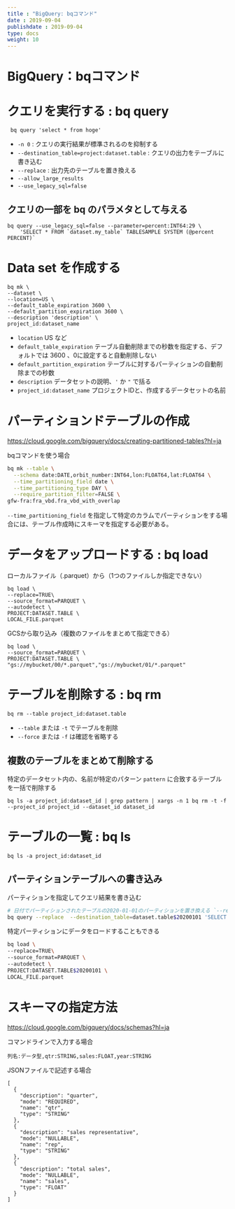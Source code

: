 ```yaml
---
title : "BigQuery: bqコマンド"
date : 2019-09-04
publishdate : 2019-09-04
type: docs
weight: 10
---
```


# BigQuery：bqコマンド


# クエリを実行する : bq query

```
 bq query 'select * from hoge'
```

- `-n 0` : クエリの実行結果が標準されるのを抑制する
- `--destination_table=project:dataset.table` : クエリの出力をテーブルに書き込む
- `--replace` : 出力先のテーブルを置き換える
- `--allow_large_results`
- `--use_legacy_sql=false`


## クエリの一部を bq のパラメタとして与える

```
bq query --use_legacy_sql=false --parameter=percent:INT64:29 \
    'SELECT * FROM `dataset.my_table` TABLESAMPLE SYSTEM (@percent PERCENT)`
```


# Data set を作成する

```
bq mk \
--dataset \
--location=US \
--default_table_expiration 3600 \
--default_partition_expiration 3600 \
--description 'description' \
project_id:dataset_name
```

- `location` US など
- `default_table_expiration` テーブル自動削除までの秒数を指定する、デフォルトでは 3600 、0に設定すると自動削除しない
- `default_partition_expiration` テーブルに対するパーティションの自動削除までの秒数
- `description` データセットの説明、`'` か `"` で括る
- `project_id:dataset_name` プロジェクトIDと、作成するデータセットの名前


# パーティションドテーブルの作成

https://cloud.google.com/bigquery/docs/creating-partitioned-tables?hl=ja

bqコマンドを使う場合

```sh
bq mk --table \
  --schema date:DATE,orbit_number:INT64,lon:FLOAT64,lat:FLOAT64 \
  --time_partitioning_field date \
  --time_partitioning_type DAY \
  --require_partition_filter=FALSE \
gfw-fra:fra_vbd.fra_vbd_with_overlap 
```

`--time_partitioning_field` を指定して特定のカラムでパーティションをする場合には、テーブル作成時にスキーマを指定する必要がある。



# データをアップロードする : bq load

ローカルファイル（.parquet）から（1つのファイルしか指定できない）

```
bq load \
--replace=TRUE\
--source_format=PARQUET \
--autodetect \
PROJECT:DATASET.TABLE \
LOCAL_FILE.parquet
```

GCSから取り込み（複数のファイルをまとめて指定できる）

```
bq load \
--source_format=PARQUET \
PROJECT:DATASET.TABLE \
"gs://mybucket/00/*.parquet","gs://mybucket/01/*.parquet"
```



# テーブルを削除する : bq rm

```
bq rm --table project_id:dataset.table
```

- `--table` または `-t` でテーブルを削除
- `--force` または `-f` は確認を省略する

 
## 複数のテーブルをまとめて削除する

特定のデータセット内の、名前が特定のパターン `pattern` に合致するテーブルを一括で削除する

```
bq ls -a project_id:dataset_id | grep pattern | xargs -n 1 bq rm -t -f --project_id project_id --dataset_id dataset_id
```

# テーブルの一覧 : bq ls

```
bq ls -a project_id:dataset_id
```




## パーティションテーブルへの書き込み

パーティションを指定してクエリ結果を書き込む

```sh
# 日付でパーティションされたテーブルの2020-01-01のパーティションを置き換える `--replace`
bq query --replace  --destination_table=dataset.table$20200101 'SELECT  * FROM hoge'
```

特定パーティションにデータをロードすることもできる

```sh
bq load \
--replace=TRUE\
--source_format=PARQUET \
--autodetect \
PROJECT:DATASET.TABLE$20200101 \
LOCAL_FILE.parquet
```



# スキーマの指定方法

https://cloud.google.com/bigquery/docs/schemas?hl=ja


コマンドラインで入力する場合

```
列名:データ型,qtr:STRING,sales:FLOAT,year:STRING
```


JSONファイルで記述する場合

```
[
  {
    "description": "quarter",
    "mode": "REQUIRED",
    "name": "qtr",
    "type": "STRING"
  },
  {
    "description": "sales representative",
    "mode": "NULLABLE",
    "name": "rep",
    "type": "STRING"
  },
  {
    "description": "total sales",
    "mode": "NULLABLE",
    "name": "sales",
    "type": "FLOAT"
  }
]
```






